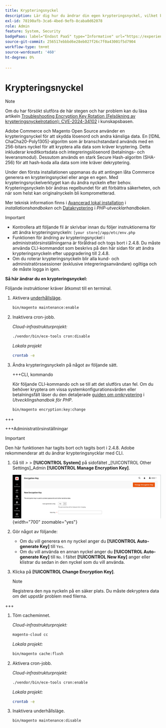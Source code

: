 ```yaml
---
title: Krypteringsnyckel
description: Lär dig hur du ändrar din egen krypteringsnyckel, vilket bör göras regelbundet för att förbättra säkerheten.
exl-id: 78190afb-3ca6-4bed-9efb-8caba0d62078
role: Admin
feature: System, Security
badgePaas: label="Endast PaaS" type="Informative" url="https://experienceleague.adobe.com/en/docs/commerce/user-guides/product-solutions" tooltip="Gäller endast Adobe Commerce i molnprojekt (Adobe-hanterad PaaS-infrastruktur) och lokala projekt."
source-git-commit: 256517ebbbd6e28eb027f26c7f0a43001f5d7904
workflow-type: tm+mt
source-wordcount: '460'
ht-degree: 0%

---
```


# Krypteringsnyckel

>[!NOTE]
>
>Om du har försökt slutföra de här stegen och har problem kan du läsa artikeln [Troubleshooting Encryption Key Rotation (Felsökning av krypteringsnyckelrotation): CVE-2024-34102](https://experienceleague.adobe.com/en/docs/commerce-knowledge-base/kb/troubleshooting/known-issues-patches-attached/troubleshooting-encryption-key-rotation-cve-2024-34102) i kunskapsbasen.

Adobe Commerce och Magento Open Source använder en krypteringsnyckel för att skydda lösenord och andra känsliga data. En [!DNL ChaCha20-Poly1305]-algoritm som är branschstandard används med en 256-bitars nyckel för att kryptera alla data som kräver kryptering. Detta inkluderar kreditkortsdata och integreringslösenord (betalnings- och leveransmodul). Dessutom används en stark Secure Hash-algoritm (SHA-256) för att hash-koda alla data som inte kräver dekryptering.

Under den första installationen uppmanas du att antingen låta Commerce generera en krypteringsnyckel eller ange en egen. Med krypteringsnyckelverktyget kan du ändra nyckeln efter behov. Krypteringsnyckeln bör ändras regelbundet för att förbättra säkerheten, och när som helst kan originalnyckeln bli komprometterad.

Mer teknisk information finns i [Avancerad lokal installation](https://experienceleague.adobe.com/docs/commerce-operations/installation-guide/advanced.html) i _installationshandboken_ och [Datakryptering](https://developer.adobe.com/commerce/php/development/security/data-encryption/) i _PHP-utvecklarhandboken_.

>[!IMPORTANT]
>
>- Kontrollera att följande fil är skrivbar innan du följer instruktionerna för att ändra krypteringsnyckeln: `[your store]/app/etc/env.php`
>- Funktionen för ändring av krypteringsnyckel i administratörsinställningarna är föråldrad och togs bort i 2.4.8. Du måste använda CLI-kommandot som beskrivs på den här sidan för att ändra krypteringsnyckeln efter uppgradering till 2.4.8.
>- Om du roterar krypteringsnyckeln blir alla kund- och administratörssessioner (exklusive integreringsanvändare) ogiltiga och de måste logga in igen.

**Så här ändrar du en krypteringsnyckel:**

Följande instruktioner kräver åtkomst till en terminal.

1. Aktivera [underhållsläge](https://experienceleague.adobe.com/en/docs/commerce-operations/configuration-guide/setup/application-modes#maintenance-mode).

   ```bash
   bin/magento maintenance:enable
   ```

1. Inaktivera cron-jobb.

   _Cloud-infrastrukturprojekt:_

   ```bash
   ./vendor/bin/ece-tools cron:disable
   ```

   _Lokala projekt_

   ```bash
   crontab -e
   ```

1. Ändra krypteringsnyckeln på något av följande sätt.

   +++CLI, kommando

   Kör följande CLI-kommando och se till att det slutförs utan fel. Om du behöver kryptera om vissa systemkonfigurationsvärden eller betalningsfält läser du den detaljerade [guiden om omkryptering](https://developer.adobe.com/commerce/php/development/security/data-encryption/) i _Utvecklingshandbok för PHP_.

   ```bash
   bin/magento encryption:key:change
   ```

+++

   +++Administratörsinställningar

   >[!IMPORTANT]
   >
   >Den här funktionen har tagits bort och tagits bort i 2.4.8. Adobe rekommenderar att du ändrar krypteringsnycklar med CLI.

   1. Gå till _>_ > **[!UICONTROL System]** på sidofältet _[!UICONTROL Other Settings]_Admin **[!UICONTROL Manage Encryption Key]**.

      ![Systemkrypteringsnyckel](./assets/encryption-key.png){width="700" zoomable="yes"}

   1. Gör något av följande:

      - Om du vill generera en ny nyckel anger du **[!UICONTROL Auto-generate Key]** till `Yes`.
      - Om du vill använda en annan nyckel anger du **[!UICONTROL Auto-generate Key]** till `No`. I fältet **[!UICONTROL New Key]** anger eller klistrar du sedan in den nyckel som du vill använda.

   1. Klicka på **[!UICONTROL Change Encryption Key]**.

      >[!NOTE]
      >
      >Registrera den nya nyckeln på en säker plats. Du måste dekryptera data om det uppstår problem med filerna.

+++

1. Töm cacheminnet.

   _Cloud-infrastrukturprojekt:_

   ```bash
   magento-cloud cc
   ```

   _Lokala projekt:_

   ```bash
   bin/magento cache:flush
   ```

1. Aktivera cron-jobb.

   _Cloud-infrastrukturprojekt:_

   ```bash
   ./vendor/bin/ece-tools cron:enable
   ```

   _Lokala projekt:_

   ```bash
   crontab -e
   ```

1. Inaktivera underhållsläge.

   ```bash
   bin/magento maintenance:disable
   ```
